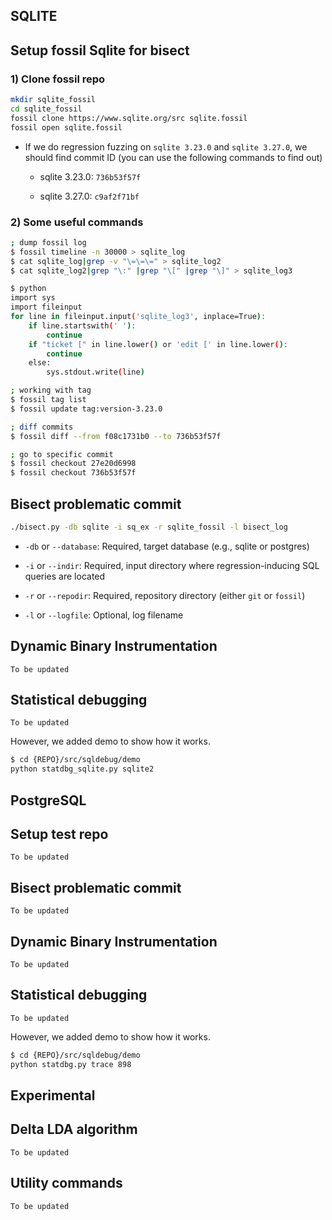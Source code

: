 SQLITE
------

## Setup fossil Sqlite for bisect

### 1) Clone fossil repo

```bash
mkdir sqlite_fossil
cd sqlite_fossil
fossil clone https://www.sqlite.org/src sqlite.fossil
fossil open sqlite.fossil
```

* If we do regression fuzzing on `sqlite 3.23.0` and `sqlite 3.27.0`, we should find commit ID (you can use the following commands to find out)

  * sqlite 3.23.0: `736b53f57f`

  * sqlite 3.27.0: `c9af2f71bf`

### 2) Some useful commands

```bash
; dump fossil log
$ fossil timeline -n 30000 > sqlite_log
$ cat sqlite_log|grep -v "\=\=\=" > sqlite_log2
$ cat sqlite_log2|grep "\:" |grep "\[" |grep "\]" > sqlite_log3

$ python
import sys
import fileinput
for line in fileinput.input('sqlite_log3', inplace=True):
    if line.startswith(' '):
        continue
    if "ticket [" in line.lower() or 'edit [' in line.lower():
        continue
    else:
        sys.stdout.write(line)

; working with tag
$ fossil tag list
$ fossil update tag:version-3.23.0

; diff commits
$ fossil diff --from f08c1731b0 --to 736b53f57f

; go to specific commit
$ fossil checkout 27e20d6998
$ fossil checkout 736b53f57f

```

## Bisect problematic commit

``` bash
./bisect.py -db sqlite -i sq_ex -r sqlite_fossil -l bisect_log
```

* `-db` or `--database`: Required, target database (e.g., sqlite or postgres)

* `-i` or `--indir`: Required, input directory where regression-inducing SQL queries are located

* `-r` or `--repodir`: Required, repository directory (either `git` or `fossil`)

* `-l` or `--logfile`: Optional, log filename

## Dynamic Binary Instrumentation

`To be updated`

## Statistical debugging

`To be updated`

However, we added demo to show how it works. 

```bash
$ cd {REPO}/src/sqldebug/demo
python statdbg_sqlite.py sqlite2
```


PostgreSQL
----------

## Setup test repo

`To be updated`

## Bisect problematic commit

`To be updated`

## Dynamic Binary Instrumentation

`To be updated`

## Statistical debugging

`To be updated`

However, we added demo to show how it works. 

``` bash
$ cd {REPO}/src/sqldebug/demo
python statdbg.py trace 898
```


Experimental
------------

## Delta LDA algorithm

`To be updated`

## Utility commands

`To be updated`